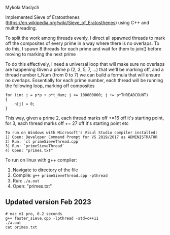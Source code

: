 Mykola Maslych

Implemented Sieve of Eratosthenes (<https://en.wikipedia.org/wiki/Sieve_of_Eratosthenes>)
using C++ and multithreading.

To split the work among threads evenly, I direct all spawned threads to mark off the composites
of every prime in a way where there is no overlaps. To do this, I spawn 8 threads for each prime
and wait for them to join() before moving to marking the next prime

To do this effectively, I need a universal loop that will make sure no overlaps are happening
Given a prime p (2, 3, 5, 7, ...) that we'll be marking off, and a thread number t_Num (from 0 to 7)
we can build a formula that will ensure no overlaps. Essentially for each prime number, each
thread will be running the following loop, marking off composites

    for (int j = p*p + p*t_Num; j <= 100000000; j += p*THREADCOUNT)
    {
        n[j] = 0;
    }

This way, given a prime 2, each thread marks off +=16 off it's starting point,
for 3, each thread marks off += 27 off it's starting point etc

```
To run on Windows with Microsoft's Visul Studio compiler installed:
1) Open: Developer Command Prompt for VS 2019/2017 as ADMINISTRATOR
2) Run: `cl primeSieveThread.cpp`
3) Run: `primeSieveThread`
4) Open: "primes.txt"

```

To run on linux with g++ compiler:

1) Navigate to directory of the file
2) Compile: `g++ primeSieveThread.cpp -pthread`
3) Run: `./a.out`
4) Open: "primes.txt"

## Updated version Feb 2023

    # mac m1 pro, 0.2 seconds
    g++ faster_sieve.cpp -lpthread -std=c++11
    ./a.out
    cat primes.txt
